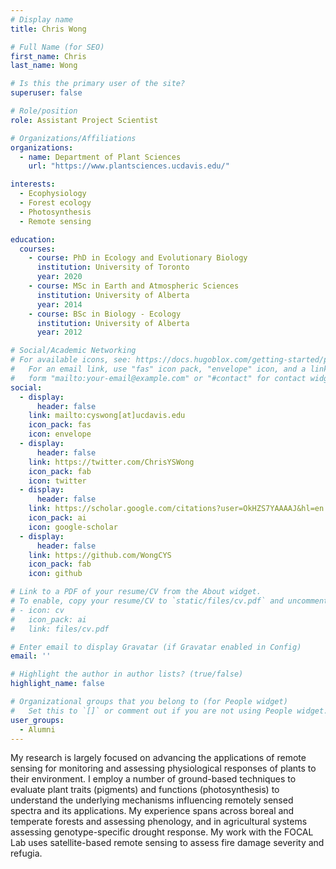 ```yaml
---
# Display name
title: Chris Wong

# Full Name (for SEO)
first_name: Chris
last_name: Wong

# Is this the primary user of the site?
superuser: false

# Role/position
role: Assistant Project Scientist

# Organizations/Affiliations
organizations:
  - name: Department of Plant Sciences
    url: "https://www.plantsciences.ucdavis.edu/"

interests:
  - Ecophysiology
  - Forest ecology
  - Photosynthesis
  - Remote sensing

education:
  courses:
    - course: PhD in Ecology and Evolutionary Biology
      institution: University of Toronto
      year: 2020
    - course: MSc in Earth and Atmospheric Sciences
      institution: University of Alberta
      year: 2014
    - course: BSc in Biology - Ecology
      institution: University of Alberta
      year: 2012

# Social/Academic Networking
# For available icons, see: https://docs.hugoblox.com/getting-started/page-builder/#icons
#   For an email link, use "fas" icon pack, "envelope" icon, and a link in the
#   form "mailto:your-email@example.com" or "#contact" for contact widget.
social:
  - display:
      header: false
    link: mailto:cyswong[at]ucdavis.edu
    icon_pack: fas
    icon: envelope
  - display:
      header: false
    link: https://twitter.com/ChrisYSWong
    icon_pack: fab
    icon: twitter
  - display:
      header: false
    link: https://scholar.google.com/citations?user=OkHZS7YAAAAJ&hl=en
    icon_pack: ai
    icon: google-scholar
  - display:
      header: false
    link: https://github.com/WongCYS
    icon_pack: fab
    icon: github

# Link to a PDF of your resume/CV from the About widget.
# To enable, copy your resume/CV to `static/files/cv.pdf` and uncomment the lines below.
# - icon: cv
#   icon_pack: ai
#   link: files/cv.pdf

# Enter email to display Gravatar (if Gravatar enabled in Config)
email: ''

# Highlight the author in author lists? (true/false)
highlight_name: false

# Organizational groups that you belong to (for People widget)
#   Set this to `[]` or comment out if you are not using People widget.
user_groups:
  - Alumni
---
```


My research is largely focused on advancing the applications of remote sensing for monitoring and assessing physiological responses of plants to their environment. I employ a number of ground-based techniques to evaluate plant traits (pigments) and functions (photosynthesis) to understand the underlying mechanisms influencing remotely sensed spectra and its applications. My experience spans across boreal and temperate forests and assessing phenology, and in agricultural systems assessing genotype-specific drought response. My work with the FOCAL Lab uses satellite-based remote sensing to assess fire damage severity and refugia.
